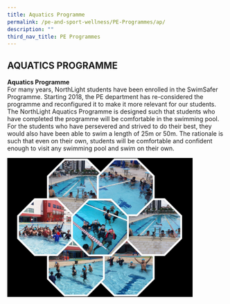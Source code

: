 ```yaml
---
title: Aquatics Programme
permalink: /pe-and-sport-wellness/PE-Programmes/ap/
description: ""
third_nav_title: PE Programmes
---
```

## AQUATICS PROGRAMME

**Aquatics Programme**<br>
For many years, NorthLight students have been enrolled in the SwimSafer Programme. Starting 2018, the PE department has re-considered the programme and reconfigured it to make it more relevant for our students. The NorthLight Aquatics Programme is designed such that students who have completed the programme will be comfortable in the swimming pool. For the students who have persevered and strived to do their best, they would also have been able to swim a length of 25m or 50m. The rationale is such that even on their own, students will be comfortable and confident enough to visit any swimming pool and swim on their own.

<img src="/images/aquatics.jpg" style="width:85%">